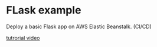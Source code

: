 # FLask example

Deploy a basic Flask app on AWS Elastic Beanstalk. (CI/CD)

[tutrorial video](https://www.youtube.com/watch?v=4tDjVFbi31o)
